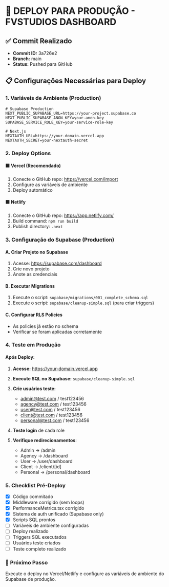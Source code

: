 # 🚀 DEPLOY PARA PRODUÇÃO - FVSTUDIOS DASHBOARD

## ✅ Commit Realizado
- **Commit ID:** 3a726e2
- **Branch:** main  
- **Status:** Pushed para GitHub

## 📋 Configurações Necessárias para Deploy

### 1. **Variáveis de Ambiente (Production)**
```env
# Supabase Production
NEXT_PUBLIC_SUPABASE_URL=https://your-project.supabase.co
NEXT_PUBLIC_SUPABASE_ANON_KEY=your-anon-key
SUPABASE_SERVICE_ROLE_KEY=your-service-role-key

# Next.js
NEXTAUTH_URL=https://your-domain.vercel.app
NEXTAUTH_SECRET=your-nextauth-secret
```

### 2. **Deploy Options**

#### 🟦 **Vercel (Recomendado)**
1. Conecte o GitHub repo: https://vercel.com/import
2. Configure as variáveis de ambiente
3. Deploy automático

#### 🟩 **Netlify**
1. Conecte o GitHub repo: https://app.netlify.com/
2. Build command: `npm run build`
3. Publish directory: `.next`

### 3. **Configuração do Supabase (Production)**

#### A. Criar Projeto no Supabase
1. Acesse: https://supabase.com/dashboard
2. Crie novo projeto
3. Anote as credenciais

#### B. Executar Migrations
1. Execute o script: `supabase/migrations/001_complete_schema.sql`
2. Execute o script: `supabase/cleanup-simple.sql` (para criar triggers)

#### C. Configurar RLS Policies
- As policies já estão no schema
- Verificar se foram aplicadas corretamente

### 4. **Teste em Produção**

#### Após Deploy:
1. **Acesse:** https://your-domain.vercel.app
2. **Execute SQL no Supabase:** `supabase/cleanup-simple.sql` 
3. **Crie usuários teste:**
   - admin@test.com / test123456
   - agency@test.com / test123456  
   - user@test.com / test123456
   - client@test.com / test123456
   - personal@test.com / test123456

4. **Teste login** de cada role
5. **Verifique redirecionamentos**:
   - Admin → /admin
   - Agency → /dashboard
   - User → /user/dashboard  
   - Client → /client/[id]
   - Personal → /personal/dashboard

### 5. **Checklist Pré-Deploy**
- [x] Código commitado
- [x] Middleware corrigido (sem loops)
- [x] PerformanceMetrics.tsx corrigido
- [x] Sistema de auth unificado (Supabase only)
- [x] Scripts SQL prontos
- [ ] Variáveis de ambiente configuradas
- [ ] Deploy realizado
- [ ] Triggers SQL executados
- [ ] Usuários teste criados
- [ ] Teste completo realizado

### 🎯 **Próximo Passo**
Execute o deploy no Vercel/Netlify e configure as variáveis de ambiente do Supabase de produção.
